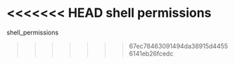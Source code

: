 <<<<<<< HEAD
shell permissions
=======
shell_permissions
>>>>>>> 67ec78463091494da38915d44556141eb26fcedc
